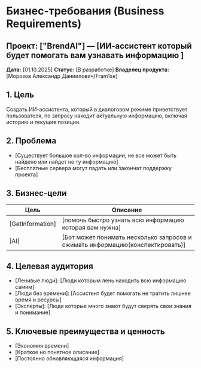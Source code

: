 # Бизнес-требования (Business Requirements)

## Проект: ["BrendAI"] — [ИИ-ассистент который будет помогать вам узнавать информацию ]

**Дата:** [01.10.2025]
**Статус:** [В разработке]
**Владелец продукта:** [Морозов Александр Даниилович/Fram1se]

## 1. Цель
Создать ИИ-ассистента, который в диалоговом режиме приветствует пользователя, по запросу находит актуальную информацию, включая историю и текущие позиции.

## 2. Проблема
- [Существует большое кол-во информации, не все может быть найдено или найдет не ту информацию]
- [Бесплатные сервера могут падать или закончат поддержку проекта] 

## 3. Бизнес-цели
| Цель | Описание |
|------|----------|
| [GetInformation] | [помочь быстро узнать всю информацию которая вам нужна] |
| [AI] | [Бот может понимать несколько запросов и сжимать информацию(конспектировать)] |

## 4. Целевая аудитория
- [Ленивые люди]: [Люди которым лень находить всю информацию самим]
- [Люди без времени]: [Ассистент будет помогать не тратить лишнее время и ресурсы]
- [Эксперты]: [Люди которые много знают будут сверять свои знания и понимание]

## 5. Ключевые преимущества и ценность
- [Экономия времени]
- [Краткое но понятное описание]
- [Постоянно обновляющаяся информация]